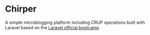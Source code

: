 # Chirper
A simple microblogging platform including CRUP operations built with Laravel based on the [Laravel official bootcamp](https://bootcamp.laravel.com/)
